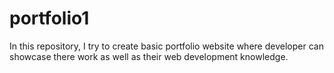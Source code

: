 # portfolio1
In this repository, I try to create basic portfolio website where developer can showcase there work as well as their web development knowledge. 

